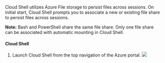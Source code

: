 Cloud Shell utilizes Azure File storage to persist files across sessions. On initial start, Cloud Shell prompts you to associate a new or existing file share to persist files across sessions.

**Note:**
Bash and PowerShell share the same file share. Only one file share can be associated with automatic mounting in Cloud Shell.

#### Cloud Shell
1. Launch Cloud Shell from the top navigation of the Azure portal.
    ![](https://github.com/fenago/katacoda-scenarios/raw/master/azure-functions/azure-cloud-shell-bash/steps/1/1.png)